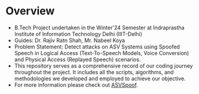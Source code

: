 # Overview
- B.Tech Project undertaken in the Winter'24 Semester at Indraprastha Institute of Information Technology Delhi (IIIT-Delhi)
- Guides: Dr. Rajiv Ratn Shah, Mr. Nabeel Koya
- Problem Statement: Detect attacks on ASV Systems using Spoofed Speech in Logical Access (Text-To-Speech Models, Voice Conversion) and Physical Access (Replayed Speech) scenarios.
- This repository serves as a comprehensive record of our coding journey throughout the project. It includes all the scripts, algorithms, and methodologies we developed and employed to achieve our objective.
- For more information please check out [ASVSpoof](https://www.asvspoof.org).
